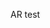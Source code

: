 <!DOCTYPE html>
<html lang="en">
<head>
    <meta charset="UTF-8">
    <meta name="viewport" content="width=device-width, initial-scale=1.0">
    <title>AR Test</title>
</head>
<body>
    <p>AR test</p>
</body>
</html>